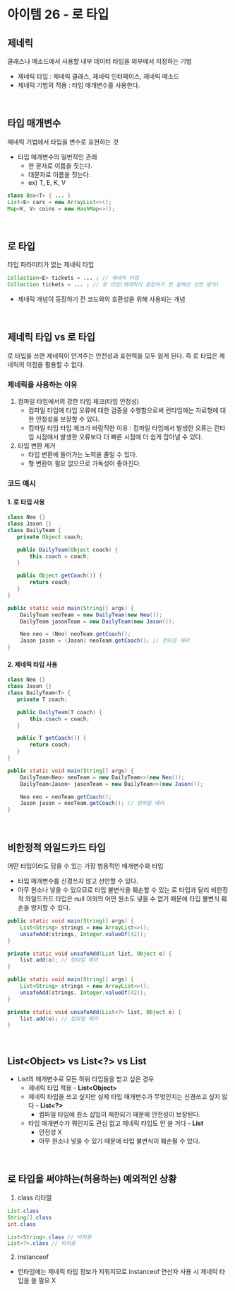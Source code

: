# 아이템 26 - 로 타입

## 제네릭
클래스나 메소드에서 사용할 내부 데이터 타입을 외부에서 지정하는 기법
   - 제네릭 타입 : 제네릭 클래스, 제네릭 인터페이스, 제네릭 메소드
   - 제네릭 기법의 적용 : 타입 매개변수를 사용한다.
 <br>

## 타입 매개변수
제네릭 기법에서 타입을 변수로 표현하는 것
   - 타입 매개변수의 일반적인 관례
      - 한 문자로 이름을 짓는다.
      - 대문자로 이름을 짓는다.
      - ex) T, E, K, V
```java
class Box<T> { ... }
List<E> cars = new ArrayList<>();
Map<K, V> coins = new HashMap<>();
```
<br>

## 로 타입
타입 파라미터가 없는 제네릭 타입
```java
Collection<E> tickets = ... ; // 제네릭 타입
Collection tickets = ... ; // 로 타입(제네릭이 등장하기 전 컬렉션 선언 방식)
```
  - 제네릭 개념이 등장하기 전 코드와의 호환성을 위해 사용되는 개념
<br>

## 제네릭 타입 vs 로 타입
로 타입을 쓰면 제네릭이 안겨주는 안전성과 표현력을 모두 잃게 된다. 즉 로 타입은 제네릭의 이점을 활용할 수 없다.
### 제네릭을 사용하는 이유
1. 컴파일 타임에서의 강한 타입 체크(타입 안정성)
   - 컴파일 타임에 타입 오류에 대한 검증을 수행함으로써 런타임에는 자료형에 대한 안정성을 보장할 수 있다. 
   - 컴파일 타임 타입 체크가 바람직한 이유 : 컴파일 타임에서 발생한 오류는 런타임 시점에서 발생한 오류보다 더 빠른 시점에 더 쉽게 잡아낼 수 있다.
2. 타입 변환 제거
   - 타입 변환에 들어가는 노력을 줄일 수 있다.
   - 형 변환이 필요 없으므로 가독성이 좋아진다.
 ### 코드 예시
 #### 1. 로 타입 사용
 ```java
 class Neo {}
class Jason {}
class DailyTeam {
    private Object coach;

    public DailyTeam(Object coach) {
        this.coach = coach;
    }

    public Object getCoach()) {
        return coach;
    }
}
```
```java
public static void main(String[] args) {
    DailyTeam neoTeam = new DailyTeam(new Neo());
    DailyTeam jasonTeam = new DailyTeam(new Jason());

    Neo neo = (Neo) neoTeam.getCoach();
    Jason jason = (Jason) neoTeam.getCoach(); // 런타임 에러
}
```
 
#### 2. 제네릭 타입 사용
 ```java
 class Neo {}
class Jason {}
class DailyTeam<T> {
    private T coach;

    public DailyTeam(T coach) {
        this.coach = coach;
    }

    public T getCoach()) {
        return coach;
    }
}
```
```java
public static void main(String[] args) {
    DailyTeam<Neo> neoTeam = new DailyTeam<>(new Neo());
    DailyTeam<Jason> jasonTeam = new DailyTeam<>(new Jason());

    Neo neo = neoTeam.getCoach();
    Jason jason = neoTeam.getCoach(); // 컴파일 에러
}
```
<br>

## 비한정적 와일드카드 타입
어떤 타입이라도 담을 수 있는 가장 범용적인 매개변수화 타입
  - 타입 매개변수를 신경쓰지 않고 선언할 수 있다.
  - 아무 원소나 넣을 수 있으므로 타입 불변식을 훼손할 수 있는 로 타입과 달리 비한정적 와일드카드 타입은 null 이외의 어떤 원소도 넣을 수 없기 때문에 타입 불변식 훼손을 방지할 수 있다.
```java
public static void main(String[] args) {
    List<String> strings = new ArrayList<>();
    unsafeAdd(strings, Integer.valueOf(42));
}

private static void unsafeAdd(List list, Object o) {
    list.add(o); // 런타임 에러
}
```
```java
public static void main(String[] args) {
    List<String> strings = new ArrayList<>();
    unsafeAdd(strings, Integer.valueOf(42));
}

private static void unsafeAdd(List<?> list, Object o) {
    list.add(o); // 컴파일 에러
}
```
<br>

## List\<Object> vs List\<?> vs List
- List의 매개변수로 모든 하위 타입들을 받고 싶은 경우
  - 제네릭 타입 적용 - **List\<Object>**
  - 제네릭 타입을 쓰고 싶지만 실제 타입 매개변수가 무엇인지는 신경쓰고 싶지 않다 - **List\<?>**
    - 컴파일 타임에 원소 삽입이 제한되기 때문에 안전성이 보장된다.
  - 타입 매개변수가 뭐인지도 관심 없고 제네릭 타입도 안 쓸 거다 - **List**
    - 안전성 X
    - 아무 원소나 넣을 수 있기 때문에 타입 불변식이 훼손될 수 있다.
<br>

## 로 타입을 써야하는(허용하는) 예외적인 상황
1. class 리터럴
```java
List.class
String[].class
int.class

List<String>.class // 비허용
List<?>.class // 비허용
```
2. instanceof
  - 런타임에는 제네릭 타입 정보가 지워지므로 instanceof 연산자 사용 시 제네릭 타입을 쓸 필요 X
